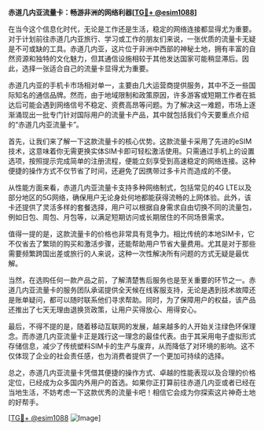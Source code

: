 **赤道几内亚流量卡：畅游非洲的网络利器[[TG💪+ @esim1088](https://t.me/s/esim1088)]**

在当今这个信息化时代，无论是工作还是生活，稳定的网络连接都显得尤为重要。对于计划前往赤道几内亚旅行、学习或工作的朋友们来说，一张优质的流量卡无疑是不可或缺的工具。赤道几内亚，这片位于非洲中西部的神秘土地，拥有丰富的自然资源和独特的文化魅力，但其通信设施相较于其他发达国家可能稍显滞后。因此，选择一张适合自己的流量卡显得尤为重要。

赤道几内亚的手机卡市场相对单一，主要由几大运营商提供服务，其中不乏一些国际知名的通信品牌。然而，由于地域限制和政策原因，许多游客或短期工作者在抵达后可能会遇到网络信号不稳定、资费高昂等问题。为了解决这一难题，市场上逐渐涌现出一批专门针对国际用户的流量卡产品，其中就包括我们今天要重点介绍的“赤道几内亚流量卡”。

首先，让我们来了解一下这款流量卡的核心优势。这款流量卡采用了先进的eSIM技术，这意味着你无需更换实体SIM卡即可轻松激活使用。只需通过手机上的设置选项，按照提示完成简单的注册流程，便能立刻享受到高速稳定的网络连接。这种便捷的操作方式不仅节省了时间，还避免了因携带过多卡片而造成的不便。

从性能方面来看，赤道几内亚流量卡支持多种网络制式，包括常见的4G LTE以及部分地区的5G网络，确保用户无论身处何地都能获得流畅的上网体验。此外，该卡还提供了灵活多样的套餐选择，用户可以根据自身需求自由切换不同的流量包，例如日包、周包、月包等，以满足短期访问或长期居住的不同场景需求。

值得一提的是，这款流量卡的价格也非常具有竞争力。相比传统的本地SIM卡，它不仅省去了繁琐的购买和激活步骤，还能帮助用户节省大量费用。尤其是对于那些需要频繁跨国出差或旅行的人来说，这种一次性解决所有问题的方式无疑是最优解。

当然，在选购任何一款产品之前，了解清楚售后服务也是至关重要的环节之一。赤道几内亚流量卡的服务团队承诺提供全天候在线客服支持，无论是遇到技术故障还是账单疑问，都可以随时联系他们寻求帮助。同时，为了保障用户的权益，该产品还推出了七天无理由退换货政策，让用户买得放心、用得安心。

最后，不得不提的是，随着移动互联网的发展，越来越多的人开始关注绿色环保理念。而赤道几内亚流量卡正是践行这一理念的最佳代表。由于其采用电子虚拟形式存储信息，减少了传统塑料SIM卡的生产与废弃，从而降低了对环境的影响。这不仅体现了企业的社会责任感，也为消费者提供了一个更加可持续的选择。

总之，赤道几内亚流量卡凭借其便捷的操作方式、卓越的性能表现以及合理的价格定位，已经成为众多国内外用户的首选。如果你正打算前往赤道几内亚或者已经在当地生活，不妨考虑一下这款优秀的流量卡吧！相信它会成为你探索这片神奇土地的好帮手。

[[TG💪+ @esim1088](https://t.me/s/esim1088) ![Image](https://i.postimg.cc/4NQfJmqS/Snipaste-2025-05-13-00-14-12.png)]